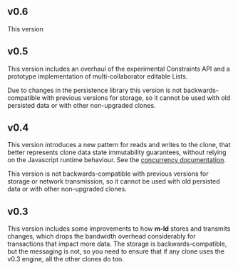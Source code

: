 ## v0.6
This version 

## v0.5
This version includes an overhaul of the experimental Constraints API and a
prototype implementation of multi-collaborator editable Lists.

Due to changes in the persistence library this version is not
backwards-compatible with previous versions for storage, so it cannot be used
with old persisted data or with other non-upgraded clones.

## v0.4
This version introduces a new pattern for reads and writes to the clone, that
better represents clone data state immutability guarantees, without relying on
the Javascript runtime behaviour. See the
[concurrency&nbsp;documentation](https://js.m-ld.org/#concurrency).

This version is not backwards-compatible with previous versions for storage or
network transmission, so it cannot be used with old persisted data or with other
non-upgraded clones.

## v0.3
This version includes some improvements to how **m-ld** stores and transmits
changes, which drops the bandwidth overhead considerably for transactions that
impact more data. The storage is backwards-compatible, but the messaging is not,
so you need to ensure that if any clone uses the v0.3 engine, all the other
clones do too.